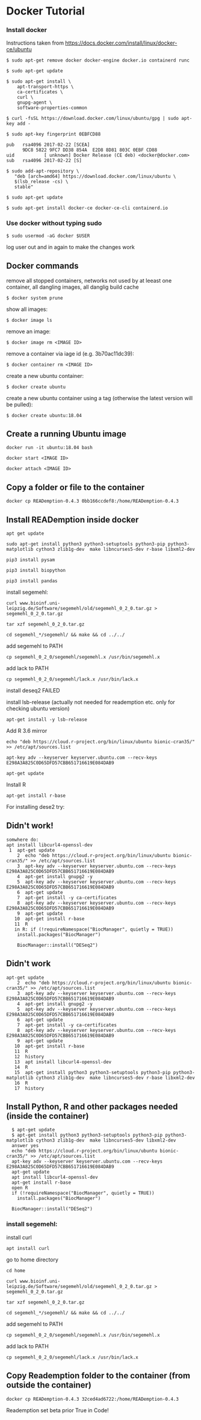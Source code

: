 # Docker Tutorial
### Install docker 
Instructions taken from https://docs.docker.com/install/linux/docker-ce/ubuntu
```
$ sudo apt-get remove docker docker-engine docker.io containerd runc
```

```
$ sudo apt-get update
```
```
$ sudo apt-get install \
    apt-transport-https \
    ca-certificates \
    curl \
    gnupg-agent \
    software-properties-common
```
```
$ curl -fsSL https://download.docker.com/linux/ubuntu/gpg | sudo apt-key add -
```
```
$ sudo apt-key fingerprint 0EBFCD88
    
pub   rsa4096 2017-02-22 [SCEA]
      9DC8 5822 9FC7 DD38 854A  E2D8 8D81 803C 0EBF CD88
uid           [ unknown] Docker Release (CE deb) <docker@docker.com>
sub   rsa4096 2017-02-22 [S]
```
```
$ sudo add-apt-repository \
   "deb [arch=amd64] https://download.docker.com/linux/ubuntu \
   $(lsb_release -cs) \
   stable"
```
```
$ sudo apt-get update
```
```
$ sudo apt-get install docker-ce docker-ce-cli containerd.io
```

### Use docker without typing sudo
```
$ sudo usermod -aG docker $USER
```
log user out and in again to make the changes work

## Docker commands
remove all stopped containers, networks not used by at leeast one container, all dangling images, all danglig build cache
```
$ docker system prune
```
show all images:
```
$ docker image ls
```
remove an image:
```
$ docker image rm <IMAGE ID>
```
remove a container via iage id (e.g. 3b70ac11dc39):
```
$ docker container rm <IMAGE ID>
```
create a new ubuntu container:
```
$ docker create ubuntu
```
create a new ubuntu container using a tag (otherwise the latest version will be pulled):
```
$ docker create ubuntu:18.04

```
## Create a running Ubuntu image
```
docker run -it ubuntu:18.04 bash

```
```
docker start <IMAGE ID>

```
```
docker attach <IMAGE ID>

```

## Copy a folder or file to the container
```
docker cp READemption-0.4.3 0bb166ccdef8:/home/READemption-0.4.3
```
## Install READemption inside docker
```
apt get update
```
```
sudo apt-get install python3 python3-setuptools python3-pip python3-matplotlib cython3 zlib1g-dev  make libncurses5-dev r-base libxml2-dev
```
```
pip3 install pysam
```
```
pip3 install biopython
```
```
pip3 install pandas
```
install segemehl:

```
curl www.bioinf.uni-leipzig.de/Software/segemehl/old/segemehl_0_2_0.tar.gz > segemehl_0_2_0.tar.gz
```
```
tar xzf segemehl_0_2_0.tar.gz
```
```
cd segemehl_*/segemehl/ && make && cd ../../
```

add segemehl to PATH
```
cp segemehl_0_2_0/segemehl/segemehl.x /usr/bin/segemehl.x
```
add lack to PATH
```
cp segemehl_0_2_0/segemehl/lack.x /usr/bin/lack.x

```
install deseq2 FAILED

install lsb-release (actually not needed for reademption etc. only for checking ubuntu version)
```
apt-get install -y lsb-release
```
Add R 3.6 mirror
```
echo "deb https://cloud.r-project.org/bin/linux/ubuntu bionic-cran35/" >> /etc/apt/sources.list
```

```
apt-key adv --keyserver keyserver.ubuntu.com --recv-keys E298A3A825C0D65DFD57CBB651716619E084DAB9
```
```
apt-get update

```
Install R
```
apt-get install r-base
```
For installing dese2 try:
## Didn't work!
```
somwhere do:
apt install libcurl4-openssl-dev
 1  apt-get update
    2  echo "deb https://cloud.r-project.org/bin/linux/ubuntu bionic-cran35/" >> /etc/apt/sources.list
    3  apt-key adv --keyserver keyserver.ubuntu.com --recv-keys E298A3A825C0D65DFD57CBB651716619E084DAB9
    4  apt-get install gnupg2 -y
    5  apt-key adv --keyserver keyserver.ubuntu.com --recv-keys E298A3A825C0D65DFD57CBB651716619E084DAB9
    6  apt-get update
    7  apt-get install -y ca-certificates
    8  apt-key adv --keyserver keyserver.ubuntu.com --recv-keys E298A3A825C0D65DFD57CBB651716619E084DAB9
    9  apt-get update
   10  apt-get install r-base
   11  R
   in R: if (!requireNamespace("BiocManager", quietly = TRUE))
    install.packages("BiocManager")

    BiocManager::install("DESeq2")

```
## Didn't work
```
apt-get update
    2  echo "deb https://cloud.r-project.org/bin/linux/ubuntu bionic-cran35/" >> /etc/apt/sources.list
    3  apt-key adv --keyserver keyserver.ubuntu.com --recv-keys E298A3A825C0D65DFD57CBB651716619E084DAB9
    4  apt-get install gnupg2 -y
    5  apt-key adv --keyserver keyserver.ubuntu.com --recv-keys E298A3A825C0D65DFD57CBB651716619E084DAB9
    6  apt-get update
    7  apt-get install -y ca-certificates
    8  apt-key adv --keyserver keyserver.ubuntu.com --recv-keys E298A3A825C0D65DFD57CBB651716619E084DAB9
    9  apt-get update
   10  apt-get install r-base
   11  R
   12  history
   13  apt install libcurl4-openssl-dev
   14  R
   15  apt-get install python3 python3-setuptools python3-pip python3-matplotlib cython3 zlib1g-dev  make libncurses5-dev r-base libxml2-dev
   16  R
   17  history

```
## Install Python, R and other packages needed (inside the container)
```
  $ apt-get update
  $ apt-get install python3 python3-setuptools python3-pip python3-matplotlib cython3 zlib1g-dev  make libncurses5-dev libxml2-dev
  answer yes
  echo "deb https://cloud.r-project.org/bin/linux/ubuntu bionic-cran35/" >> /etc/apt/sources.list
  apt-key adv --keyserver keyserver.ubuntu.com --recv-keys E298A3A825C0D65DFD57CBB651716619E084DAB9
  apt-get update
  apt install libcurl4-openssl-dev
  apt-get install r-base
  open R
  if (!requireNamespace("BiocManager", quietly = TRUE))
    install.packages("BiocManager")
    
  BiocManager::install("DESeq2")
```
### install segemehl:
install curl
```
apt install curl
```
go to home directory
```
cd home
```
```
curl www.bioinf.uni-leipzig.de/Software/segemehl/old/segemehl_0_2_0.tar.gz > segemehl_0_2_0.tar.gz
```
```
tar xzf segemehl_0_2_0.tar.gz
```
```
cd segemehl_*/segemehl/ && make && cd ../../
```

add segemehl to PATH
```
cp segemehl_0_2_0/segemehl/segemehl.x /usr/bin/segemehl.x
```
add lack to PATH
```
cp segemehl_0_2_0/segemehl/lack.x /usr/bin/lack.x
```
## Copy Reademption folder to the container (from outside the container)
```
docker cp READemption-0.4.3 32ced4ad6722:/home/READemption-0.4.3
```
Reademption set beta prior True in Code!

